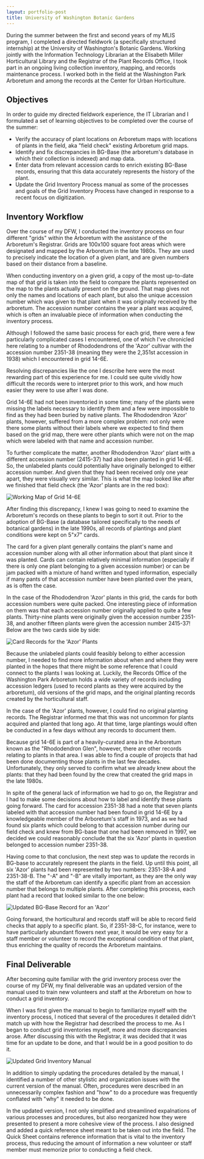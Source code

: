 ```yaml
---
layout: portfolio-post
title: University of Washington Botanic Gardens
---
```



During the summer between the first and second years of my MLIS program, I completed a directed fieldwork (a specifically structured internship) at the University of Washington's Botanic Gardens. Working jointly with the Information Technology Librarian at the Elisabeth Miller Horticultural Library and the Registrar of the Plant Records Office,  I took part in an ongoing living collection inventory, mapping, and records maintenance process. I worked both in the field at the Washington Park Arboretum and among the records at the Center for Urban Horticulture.

## Objectives

In order to guide my directed fieldwork experience, the IT Librarian and I formulated a set of learning objectives to be completed over the course of the summer:

* Verify the accuracy of plant locations on Arboretum maps with locations of plants in the field, aka "field check" existing Arboretum grid maps.
* Identify and fix discrepancies in BG-Base (the arboretum's database in which their collection is indexed) and map data.
* Enter data from relevant accession cards to enrich existing BG-Base records, ensuring that this data accurately represents the history of the plant.
* Update the Grid Inventory Process manual as some of the processes and goals of the Grid Inventory Process have changed in response to a recent focus on digitization.

## Inventory Workflow

Over the course of my DFW, I conducted the inventory process on four different "grids" within the Arboretum with the assistance of the Arboretum's Registrar. Grids are 100x100 square foot areas which were designated and mapped by the Arboretum in the late 1980s. They are used to precisely indicate the location of a given plant, and are given numbers based on their distance from a baseline.

When conducting inventory on a given grid, a copy of the most up-to-date map of that grid is taken into the field to compare the plants represented on the map to the plants actually present on the ground. That map gives not only the names and locations of each plant, but also the unique accession number which was given to that plant when it was originally received by the arboretum. The accession number contains the year a plant was acquired, which is often an invaluable piece of information when conducting the inventory process.

Although I followed the same basic process for each grid, there were a few particularly complicated cases I encountered, one of which I've chronicled here relating to a number of Rhododendrons of the 'Azor' cultivar with the accession number 2351-38 (meaning they were the 2,351st accession in 1938) which I encountered in grid 14-6E.

Resolving discrepancies like the one I describe here were the most rewarding part of this experience for me. I could see quite vividly how difficult the records were to interpret prior to this work, and how much easier they were to use after I was done.

Grid 14-6E had not been inventoried in some time; many of the plants were missing the labels necessary to identify them and a few were impossible to find as they had been buried by native plants. The Rhododendron 'Azor' plants, however, suffered from a more complex problem: not only were there some plants without their labels where we expected to find them based on the grid map, there were other plants which were not on the map which were labeled with that name and accession number.

To further complicate the matter, another Rhododendron 'Azor' plant with a different accession number (2415-37) had also been planted in grid 14-6E. So, the unlabeled plants could potentially have originally belonged to either accession number. And given that they had been received only one year apart, they were visually very similar. This is what the map looked like after we finished that field check (the 'Azor' plants are in the red box):

<div class="imageFrame">
  <img src="\portfolio\UWBG-DFW-images\working-map.png" title="Working Map of Grid 14-6E"/>
</div>

After finding this discrepancy, I knew I was going to need to examine the Arboretum's records on these plants to begin to sort it out. Prior to the adoption of BG-Base (a database tailored specifically to the needs of botanical gardens) in the late 1990s, all records of plantings and plant conditions were kept on 5"x7" cards.

The card for a given plant generally contains the plant's name and accession number along with all other information about that plant since it was planted. Cards can contain relatively minimal information (especially if there is only one plant belonging to a given accession number) or can be jam packed with a mixture of hand written and typed information, especially if many pants of that accession number have been planted over the years, as is often the case.

In the case of the Rhododendron 'Azor' plants in this grid, the cards for both accession numbers were quite packed. One interesting piece of information on them was that each accession number originally applied to quite a few plants. Thirty-nine plants were originally given the accession number 2351-38, and another fifteen plants were given the accession number 2415-37! Below are the two cards side by side:

<div class="imageFrame">
  <img src="\portfolio\UWBG-DFW-images\cards.png" title="Card Records for the 'Azor' Plants"/>
</div>

Because the unlabeled plants could feasibly belong to either accession number, I needed to find more information about when and where they were planted in the hopes that there might be some reference that I could connect to the plants I was looking at. Luckily, the Records Office of the Washington Park Arboretum holds a wide variety of records including accession ledgers (used to record plants as they were acquired by the arboretum), old versions of the grid maps, and the original planting records created by the horticultural staff.

In the case of the 'Azor' plants, however, I could find no original planting records. The Registrar informed me that this was not uncommon for plants acquired and planted that long ago. At that time, large plantings would often be conducted in a few days without any records to document them.

Because grid 14-6E is part of a heavily-curated area in the Arboretum known as the "Rhododendron Glen", however, there are other records relating to plants in that area. I was able to find a couple of projects that had been done documenting those plants in the last few decades. Unfortunately, they only served to confirm what we already knew about the plants: that they had been found by the crew that created the grid maps in the late 1980s.

In spite of the general lack of information we had to go on, the Registrar and I had to make some decisions about how to label and identify these plants going forward. The card for accession 2351-38 had a note that seven plants labeled with that accession number had been found in grid 14-6E by a knowledgeable member of the Arboretum's staff in 1973, and as we had found six plants which could belong to that accession number during our field check and knew from BG-base that one had been removed in 1997, we decided we could reasonably conclude that the six 'Azor' plants in question belonged to accession number 2351-38.

Having come to that conclusion, the next step was to update the records in BG-base to accurately represent the plants in the field. Up until this point, all six 'Azor' plants had been represented by two numbers: 2351-38-A and 2351-38-B. The "-A" and "-B" are vitally important, as they are the only way the staff of the Arboretum can identify a specific plant from an accession number that belongs to multiple plants. After completing this process, each plant had a record that looked similar to the one below:

<div class="imageFrame">
  <img src="\portfolio\UWBG-DFW-images\bgbase-record.png" title="Updated BG-Base Record for an 'Azor'"/>
</div>

Going forward, the horticultural and records staff will be able to record field checks that apply to a specific plant. So, if 2351-38-C, for instance, were to have particularly abundant flowers next year, it would be very easy for a staff member or volunteer to record the exceptional condition of that plant, thus enriching the quality of records the Arboretum maintains.

## Final Deliverable

After becoming quite familiar with the grid inventory process over the course of my DFW, my final deliverable was an updated version of the manual used to train new volunteers and staff at the Arboretum on how to conduct a grid inventory.

When I was first given the manual to begin to familiarize myself with the inventory process, I noticed that several of the procedures it detailed didn't match up with how the Registrar had described the process to me. As I began to conduct grid inventories myself, more and more discrepancies arose. After discussing this with the Registrar, it was decided that it was time for an update to be done, and that I would be in a good position to do it.

<div class="imageFrame">
  <img src="\portfolio\UWBG-DFW-images\manual.png" title="Updated Grid Inventory Manual"/>
</div>

In addition to simply updating the procedures detailed by the manual, I identified a number of other stylistic and organization issues with the current version of the manual. Often, procedures were described in an unnecessarily complex fashion and "how" to do a procedure was frequently conflated with "why" it needed to be done.

In the updated version, I not only simplified and streamlined expalnations of various processes and procedures, but also reorganized how they were presented to present a more cohesive view of the process. I also designed and added a quick reference sheet meant to be taken out into the field. The Quick Sheet contains reference information that is vital to the inventory process, thus reducing the amount of information a new volunteer or staff member must memorize prior to conducting a field check.


